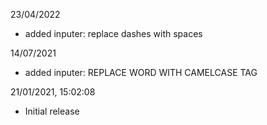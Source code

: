 23/04/2022
* added inputer: replace dashes with spaces

14/07/2021
* added inputer: REPLACE WORD WITH CAMELCASE TAG

21/01/2021, 15:02:08
- Initial release